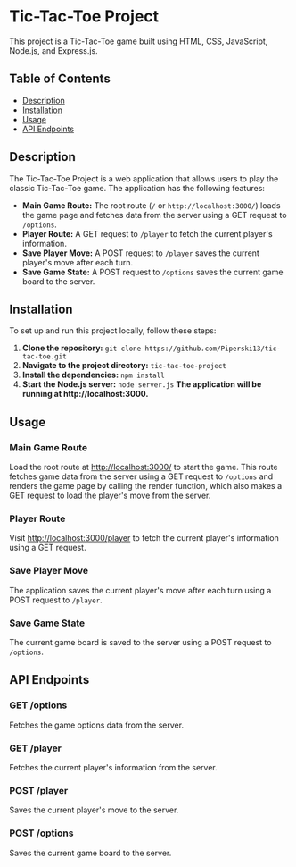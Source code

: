 # Tic-Tac-Toe Project

This project is a Tic-Tac-Toe game built using HTML, CSS, JavaScript, Node.js, and Express.js.

## Table of Contents
- [Description](#description)
- [Installation](#installation)
- [Usage](#usage)
- [API Endpoints](#api-endpoints)

## Description

The Tic-Tac-Toe Project is a web application that allows users to play the classic Tic-Tac-Toe game. The application has the following features:

- **Main Game Route:** The root route (`/` or `http://localhost:3000/`) loads the game page and fetches data from the server using a GET request to `/options`.
- **Player Route:** A GET request to `/player` to fetch the current player's information.
- **Save Player Move:** A POST request to `/player` saves the current player's move after each turn.
- **Save Game State:** A POST request to `/options` saves the current game board to the server.

## Installation

To set up and run this project locally, follow these steps:

1. **Clone the repository:**
   `git clone https://github.com/Piperski13/tic-tac-toe.git`
2. **Navigate to the project directory:**
   `tic-tac-toe-project`
3. **Install the dependencies:**
   `npm install`
4. **Start the Node.js server:**
   `node server.js`
**The application will be running at http://localhost:3000.**

## Usage

### Main Game Route
Load the root route at [http://localhost:3000/](http://localhost:3000/) to start the game. This route fetches game data from the server using a GET request to `/options` and renders the game page by calling the render function, which also makes a GET request to load the player's move from the server.

### Player Route
Visit [http://localhost:3000/player](http://localhost:3000/player) to fetch the current player's information using a GET request.

### Save Player Move
The application saves the current player's move after each turn using a POST request to `/player`.

### Save Game State
The current game board is saved to the server using a POST request to `/options`.

## API Endpoints

### GET /options
Fetches the game options data from the server.

### GET /player
Fetches the current player's information from the server.

### POST /player
Saves the current player's move to the server.

### POST /options
Saves the current game board to the server.

